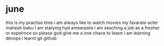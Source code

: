 # june
this is my practise time 
i am always like to watch movies
my favarate acter mahesh babu
I am statying hyd ameerpeta
i am seaching a job as a fresher or expeirnce 
so please god give me a one chace to leave 
i am learning devops
i learnt git github 

